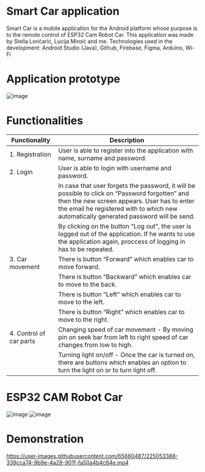 # Smart Car application
Smart Car is a mobile application for the Android platform whose purpose is to the remote control of ESP32 Cam Robot Car. This application was made by Stella Lončarić, Lucija Miroić and me.
Technologies used in the development: Android Studio (Java), Github, Firebase, Figma, Arduino, Wi-Fi
# Application prototype
![image](https://user-images.githubusercontent.com/65660487/225047794-3d37a838-f472-4bf5-802c-bee33d3619fe.png)
# Functionalities
| Functionality | Description |
|-------------|-----------|
| 1. Registration| User is able to register into the application with name, surname and password.|
| 2. Login | User is able to login with username and password. |
|          | In case that user forgets the password, it will be possible to click on “Password forgotten” and then the new screen appears. User has to enter the email he registered with to which new automatically generated password will be send.|
|          |By clicking on the button “Log out”, the user is logged out of the application. If he wants to use the application again, proccess of logging in has to be repeated.|
| 3. Car movement | There is button “Forward” which enables car to move forward.|
|            | There is button “Backward” which enables car to move to the back.|
|           |There is button “Left” which enables car to move to the left.|
|           | There is button “Right” which enables car to move to the right.|
| 4. Control of car parts | Changing speed of car movement - By moving pin on seek bar from left to right speed of car changes from low to high. |
|                        | Turning light on/off - Once the car is turned on, there are buttons which enables an option to turn the light on or to turn light off.|

# ESP32 CAM Robot Car
![image](https://user-images.githubusercontent.com/65660487/225052674-ddeaebdf-7453-4551-9929-7ab416aea437.png)
![image](https://user-images.githubusercontent.com/65660487/225052729-1628c64f-4d4e-4594-8be1-ac940b05f503.png)

# Demonstration
https://user-images.githubusercontent.com/65660487/225053388-339cca74-9b9e-4a28-901f-fa50a4b4c84e.mp4
